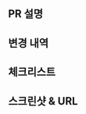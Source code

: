 <!-- 이 PR을 요약한 내용으로 위 제목 폼을 채워 주세요. -->

## PR 설명

<!-- 이 PR에 대한 설명, 목적, 기획 디자인(figma, slack or jira) 등  PR 변경에 대한 리뷰어가 참고할 만한 내용을 작성해주세요.-->

## 변경 내역

<!-- 실제 변경이 발생한 부분을 위주로 서술해주세요. -->
<!-- 필요하다면 코드 레벨의 설명도 곁들일 수 있습니다. -->
<!-- 리뷰어가 변경점에 대해 빠르게 이해를 할 수 있도록 서술해주세요. -->

## 체크리스트

<!-- 프로젝트별로 반드시 확인해야 하는 항목을 나열해주세요. -->
<!-- 각 항목을 읽어 보시고, 해당하는 항목의 주석을 해제해주세요. -->
<!-- 조금이라도 명확하지 않은 부분이 있다면 슬랙 #triple-web-dev 채널로 질문해주세요! -->
<!-- - [x] 주요 동선의 통합 테스트를 진행하셨나요? -->
<!-- - [x] 기획자/디자이너에게 확인을 받았나요? 혹은 확인이 필요없는 이슈인가요? -->

## 스크린샷 & URL

<!-- 이 변경과 관련있는 스크린샷을 첨부해 주세요. -->
<!-- 반드시 필요한 게 아니라면 생략 가능합니다. -->
<!-- 변경 사항을 확인할 수 있는 샘플 URL을 알려주세요. 바로 동작하는 링크일수록 좋습니다. -->
